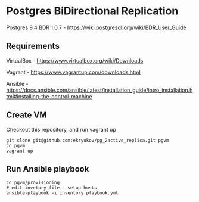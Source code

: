 # Postgres BiDirectional Replication 
Postgres 9.4 
BDR 1.0.7 - https://wiki.postgresql.org/wiki/BDR_User_Guide
## Requirements

VirtualBox - https://www.virtualbox.org/wiki/Downloads

Vagrant - https://www.vagrantup.com/downloads.html

Ansible - https://docs.ansible.com/ansible/latest/installation_guide/intro_installation.html#installing-the-control-machine

## Create VM
Checkout this repository, and run vagrant up

```
git clone git@github.com:ekryukov/pg_2active_replica.git pgvm
cd pgvm
vagrant up
```

## Run Ansible playbook
```
cd pgvm/provisioning
# edit invetory file - setup hosts
ansible-playbook -i inventory playbook.yml
```
